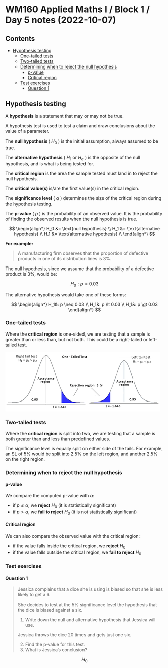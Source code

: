 # WM160 Applied Maths I / Block 1 / Day 5 notes (2022-10-07) <!-- omit in toc -->

## Contents <!-- omit in toc -->

- [Hypothesis testing](#hypothesis-testing)
  - [One-tailed tests](#one-tailed-tests)
  - [Two-tailed tests](#two-tailed-tests)
  - [Determining when to reject the null hypothesis](#determining-when-to-reject-the-null-hypothesis)
    - [p-value](#p-value)
    - [Critical region](#critical-region)
  - [Test exercises](#test-exercises)
    - [Question 1](#question-1)

## Hypothesis testing

A **hypothesis** is a statement that may or may not be true.

A hypothesis test is used to test a claim and draw conclusions about the value of a parameter.

The **null hypothesis** ( $H_0$ ) is the initial assumption, always assumed to be true.

The **alternative hypothesis** ( $H_1$ or $H_a$ ) is the opposite of the null hypothesis, and is what is being tested for.

The **critical region** is the area the sample tested must land in to reject the null hypothesis.

The **critical value(s)** is/are the first value(s) in the critical region.

The **significance level** ( $\alpha$ ) determines the size of the critical region during the hypothesis testing.

The **p-value** ( $p$ ) is the probability of an observed value. It is the probability of finding the observed results when the null hypothesis is true.

$$
\begin{align*}
H_0 &= \text{null hypothesis} \\
H_1 &= \text{alternative hypothesis} \\
H_1 &= \text{alternative hypothesis} \\
\end{align*}
$$

**For example:**

> A manufacturing firm observes that the proportion of defective products in one of its distribution lines is 3%.

The null hypothesis, since we assume that the probability of a defective product is 3%, would be:

$$
H_0: p = 0.03
$$

The alternative hypothesis would take one of these forms:

$$
\begin{align*}
H_1&: p \neq 0.03 \\
H_1&: p \lt 0.03 \\
H_1&: p \gt 0.03
\end{align*}
$$

### One-tailed tests

Where the **critical region** is one-sided, we are testing that a sample is greater than or less than, but not both. This could be a right-tailed or left-tailed test.

![](./one%20tailed%20test.png)

### Two-tailed tests

Where the **critical region** is split into two, we are testing that a sample is both greater than and less than predefined values.

The significance level is equally split on either side of the tails. For example, an SL of $5\%$ would be split into $2.5\%$ on the left region, and another $2.5\%$ on the right region.

### Determining when to reject the null hypothesis

#### p-value

We compare the computed p-value with $\alpha$:

- if $p \leq \alpha$, we **reject** $H_0$ (it is statistically significant)
- if $p \gt \alpha$, we **fail to reject** $H_0$ (it is not statistically significant)

#### Critical region

We can also compare the observed value with the critical region:

- if the value falls inside the critical region, we **reject** $H_0$
- if the value falls outside the critical region, we **fail to reject** $H_0$

### Test exercises

#### Question 1

> Jessica complains that a dice she is using is biased so that she is less likely to get a 6.
>
> She decides to test at the 5% significance level the hypothesis that the dice is biased against a six.
>
> 1. Write down the null and alternative hypothesis that Jessica will use.
>
> Jessica throws the dice 20 times and gets just one six.
>
> 2. Find the p-value for this test.
> 3. What is Jessica’s conclusion?

$$
H_0
$$
